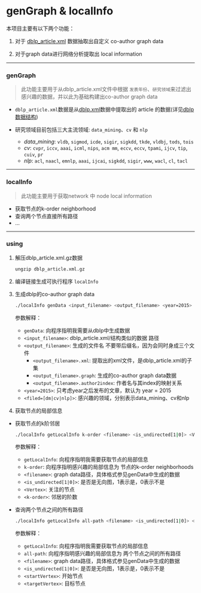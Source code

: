 # genGraph & localInfo

本项目主要有以下两个功能：

1. 对于 [dblp_article.xml](./data/dblp_article.xml.gz) 数据抽取出自定义 co-author graph data

2. 对于graph data进行网络分析提取出 local information

---

### genGraph

> 此功能主要用于从dblp_article.xml文件中根据 `发表年份`、`研究领域`来过滤出感兴趣的数据，并以此为基础构建出co-author graph data

- `dblp_article.xml`数据是从[dblp.xml](https://dblp.org/xml/)数据中提取出的 article 的数据(详见[dblp数据结构](https://dblp.org/xml/docu/dblpxml.pdf))

- 研究领域目前包括三大主流领域: `data_mining`、`cv` 和 `nlp`
  - $data\_mining$: `vldb`, `sigmod`, `icde`, `sigir`, `sigkdd`, `tkde`, `vldbj`, `tods`, `tois`
  - $cv$: `cvpr`, `iccv`, `aaai`, `icml`, `nips`, `acm mm`, `eccv`, `eccv`, `tpami`, `ijcv`, `tip`, `cuiv`, `pr`
  - $nlp$: `acl`, `naacl`, `emnlp`, `aaai`, `ijcai`, `sigkdd`, `sigir`, `www`, `wacl`, `cl`, `tacl`

---
### localInfo
> 此功能主要用于获取network 中 node local information

- 获取节点的k-order neighborhood
- 查询两个节点直接所有路径
- ...

---
### using

1. 解压dblp_article.xml.gz数据
   ```bash
   ungzip dblp_article.xml.gz
   ```

2. 编译链接生成可执行程序 `localInfo`

3. 生成dblp的co-author graph data
   ```bash
   ./localInfo genData <input_filename> <output_filename> <year=2015> <filed=[dm|cv|nlp]>
   ```
   参数解释：
   - `genData`: 向程序指明我需要从dblp中生成数据
   - `<input_filename>`: dblp_article.xml/结构类似的数据 路径
   - `<output_filename>`: 生成的文件名
      不要带后缀名，因为会同时身成三个文件
      - `<output_filename>.xml`: 提取出的xml文件，是dblp_article.xml的子集
      - `<output_filename>.graph`: 生成的co-author graph data数据
      - `<output_filename>.author2index`: 作者名与其index的映射关系
   - `<year=2015>`: 只考虑year之后发布的文章，默认为 year = 2015
   - `<filed=[dm|cv|nlp]>`: 感兴趣的领域，分别表示data_mining、cv和nlp

4. 获取节点的局部信息
  - 获取节点的k阶邻居
    ```bash
    ./localInfo getLocalInfo k-order <filename> <is_undirected[1|0]> <Vertex> <k-order>
    ```
    参数解释：
      - `getLocalInfo`: 向程序指明我需要获取节点的局部信息
      - `k-order`: 向程序指明感兴趣的局部信息为 节点的k-order neighborhoods
      - `<filename>`: graph data路径，具体格式参见genData中生成的数据
      - `<is_undirected[1|0]>`: 是否是无向图，1表示是，0表示不是
      - `<Vertex>`: 关注的节点
      - `<k-order>`: 邻居的阶数


  - 查询两个节点之间的所有路径
    ```bash
    ./localInfo getLocalInfo all-path <filename> <is_undirected[1|0]> <startVertex> <targetVertex>
    ```
    参数解释：
      - `getLocalInfo`: 向程序指明我需要获取节点的局部信息
      - `all-path`: 向程序指明感兴趣的局部信息为  两个节点之间的所有路径
      - `<filename>`: graph data路径，具体格式参见genData中生成的数据
      - `<is_undirected[1|0]>`: 是否是无向图，1表示是，0表示不是
      - `<startVertex>`: 开始节点
      - `<targetVertex>`: 目标节点
